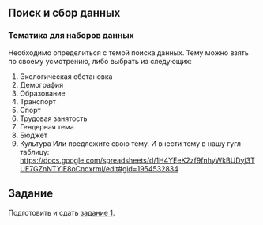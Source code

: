  
## Поиск и сбор данных
### Тематика для наборов данных
Необходимо определиться с темой поиска данных.
Тему можно взять по своему усмотрению, либо выбрать из следующих:
1. Экологическая обстановка
2. Демография
3. Образование
4. Транспорт
5. Спорт
6. Трудовая занятость
7. Гендерная тема
8. Бюджет
9. Культура
Или предложите свою тему.
И внести тему в нашу гугл-таблицу: https://docs.google.com/spreadsheets/d/1H4YEeK2zf9fnhyWkBUDyj3TUE7GZnNTYlE8oCndxrmI/edit#gid=1954532834      


## Задание 

Подготовить и сдать [задание 1](https://github.com/iradche/Seminar-2020-course/blob/master/tasks/task1.md).






   




